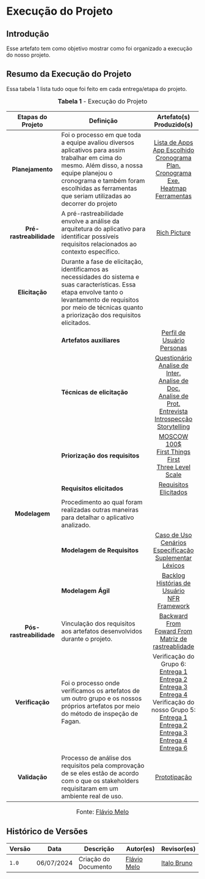 # Execução do Projeto

## Introdução

Esse artefato tem como objetivo mostrar como foi organizado a execução do nosso projeto.

## Resumo da Execução do Projeto

Essa tabela 1 lista tudo oque foi feito em cada entrega/etapa do projeto.

<font size="3"><p style="text-align: center"><b>Tabela 1</b> - Execução do Projeto</p></font>

| Etapas do Projeto | Definição | Artefato(s) Produzido(s) |
| :---------------: | ---------- | :--------: |
| **Planejamento** | Foi o processo em que toda a equipe avaliou diversos aplicativos para assim trabalhar em cima do mesmo. Além disso, a nossa equipe planejou o cronograma e também foram escolhidas as ferramentas que seriam utilizadas ao decorrer do projeto | [Lista de Apps](https://requisitos-de-software.github.io/2024.1-Sinesp_Cidadao/Planejamento/Lista_de_aplicativos/) <br> [App Escolhido](https://requisitos-de-software.github.io/2024.1-Sinesp_Cidadao/Planejamento/App_selecionado/) <br> [Cronograma Plan.](https://requisitos-de-software.github.io/2024.1-Sinesp_Cidadao/Planejamento/cronograma/) <br> [Cronograma Exe.](https://requisitos-de-software.github.io/2024.1-Sinesp_Cidadao/Planejamento/Cronograma_Executados/) <br> [Heatmap](https://requisitos-de-software.github.io/2024.1-Sinesp_Cidadao/Planejamento/heatmap/) <br> [Ferramentas](https://requisitos-de-software.github.io/2024.1-Sinesp_Cidadao/Planejamento/ferramentas/)   |
| **Pré-rastreabilidade** | A pré-rastreabilidade envolve a análise da arquitetura do aplicativo para identificar possíveis requisitos relacionados ao contexto específico. | [Rich Picture](https://requisitos-de-software.github.io/2024.1-Sinesp_Cidadao/Planejamento/Rich_pictures/) |
| **Elicitação** | Durante a fase de elicitação, identificamos as necessidades do sistema e suas características. Essa etapa envolve tanto o levantamento de requisitos por meio de técnicas quanto a priorização dos requisitos elicitados. |  |
|            | **Artefatos auxiliares** | [Perfil de Usuário](https://requisitos-de-software.github.io/2024.1-Sinesp_Cidadao/elicitacao/Perfil_de_usuario/) <br> [Personas](https://requisitos-de-software.github.io/2024.1-Sinesp_Cidadao/elicitacao/personas/)  |
|            | **Técnicas de elicitação** | [Questionário](https://requisitos-de-software.github.io/2024.1-Sinesp_Cidadao/elicitacao/tecnicas/questionario/) <br> [Analise de Inter.](https://requisitos-de-software.github.io/2024.1-Sinesp_Cidadao/elicitacao/tecnicas/AnaliseDaInterface/) <br> [Analise de Doc.](https://requisitos-de-software.github.io/2024.1-Sinesp_Cidadao/elicitacao/tecnicas/AnaliseDeDocumento/) <br> [Analise de Prot.](https://requisitos-de-software.github.io/2024.1-Sinesp_Cidadao/elicitacao/tecnicas/AnaliseDeProtocolo/) <br> [Entrevista](https://requisitos-de-software.github.io/2024.1-Sinesp_Cidadao/elicitacao/tecnicas/Entrevista/) <br> [Introspecção](https://requisitos-de-software.github.io/2024.1-Sinesp_Cidadao/elicitacao/tecnicas/Introspeccao/) <br>  [Storytelling](https://requisitos-de-software.github.io/2024.1-Sinesp_Cidadao/elicitacao/tecnicas/storytelling/) |
|            | **Priorização dos requisitos** | [MOSCOW](https://requisitos-de-software.github.io/2024.1-Sinesp_Cidadao/elicitacao/priorizacao/Moscow/) <br> [100$](https://requisitos-de-software.github.io/2024.1-Sinesp_Cidadao/elicitacao/priorizacao/100%24/) <br> [First Things First](https://requisitos-de-software.github.io/2024.1-Sinesp_Cidadao/elicitacao/priorizacao/FTF/) <br> [Three Level Scale](https://requisitos-de-software.github.io/2024.1-Sinesp_Cidadao/elicitacao/priorizacao/three_scales/) |
|            | **Requisitos elicitados** | [Requisitos Elicitados](https://requisitos-de-software.github.io/2024.1-Sinesp_Cidadao/elicitacao/tecnicas/Requisitos_elicitados/) |
| **Modelagem** | Procedimento ao qual foram realizadas outras maneiras para detalhar o aplicativo analizado. |  |
|               | **Modelagem de Requisitos** | [Caso de Uso](https://requisitos-de-software.github.io/2024.1-Sinesp_Cidadao/Modelagem/Casos_De_uso/) <br> [Cenários](https://requisitos-de-software.github.io/2024.1-Sinesp_Cidadao/Modelagem/Cenarios/) <br> [Especificação Suplementar](https://requisitos-de-software.github.io/2024.1-Sinesp_Cidadao/Modelagem/especificacao_suplementar/) <br> [Léxicos](https://requisitos-de-software.github.io/2024.1-Sinesp_Cidadao/Modelagem/Lexico/) |
|               | **Modelagem Ágil** | [Backlog](https://requisitos-de-software.github.io/2024.1-Sinesp_Cidadao/Modelagem/Agil/backlog/) <br> [Histórias de Usuário](https://requisitos-de-software.github.io/2024.1-Sinesp_Cidadao/Modelagem/Agil/Historias_de_Usuario/) <br> [NFR Framework](https://requisitos-de-software.github.io/2024.1-Sinesp_Cidadao/Modelagem/Agil/NFR/) |
| **Pós-rastreabilidade** | Vinculação dos requisitos aos artefatos desenvolvidos durante o projeto. | [Backward From](https://requisitos-de-software.github.io/2024.1-Sinesp_Cidadao/P%C3%B3s-Rastreabilidade/backward/) <br> [Foward From](https://requisitos-de-software.github.io/2024.1-Sinesp_Cidadao/P%C3%B3s-Rastreabilidade/forward/) <br> [Matriz de rastreablidade](https://requisitos-de-software.github.io/2024.1-Sinesp_Cidadao/P%C3%B3s-Rastreabilidade/matriz/)|
| **Verificação** | Foi o processo onde verificamos os artefatos de um outro grupo e os nossos próprios artefatos por meio do método de inspeção de Fagan. | Verificação do Grupo 6: <br> [Entrega 1](https://requisitos-de-software.github.io/2024.1-Sinesp_Cidadao/Verificacao/Grupo6/entrega1/planejamento_entr_1/) <br> [Entrega 2](https://requisitos-de-software.github.io/2024.1-Sinesp_Cidadao/Verificacao/Grupo6/entrega2/planejamento_entr_2/) <br> [Entrega 3](https://requisitos-de-software.github.io/2024.1-Sinesp_Cidadao/Verificacao/Grupo6/entrega3/planejamento_entr_3/) <br> [Entrega 4](https://requisitos-de-software.github.io/2024.1-Sinesp_Cidadao/Verificacao/Grupo6/entrega4/planejamento_entr_4/) <br> Verificação do nosso Grupo 5: <br> [Entrega 1](https://requisitos-de-software.github.io/2024.1-Sinesp_Cidadao/Verificacao/Grupo5/entrega1/planejamento_entre1/) <br> [Entrega 2](https://requisitos-de-software.github.io/2024.1-Sinesp_Cidadao/Verificacao/Grupo5/entrega2/planejamento_entr_2/) <br> [Entrega 3](https://requisitos-de-software.github.io/2024.1-Sinesp_Cidadao/Verificacao/Grupo5/entrega3/planejamento_entr_3/) <br> [Entrega 4](https://requisitos-de-software.github.io/2024.1-Sinesp_Cidadao/Verificacao/Grupo5/entrega4/planejamento_entr_4/) <br> [Entrega 6](https://requisitos-de-software.github.io/2024.1-Sinesp_Cidadao/Verificacao/Grupo5/entrega6/planejamento_entr_6/) |
| **Validação** | Processo de análise dos requisitos pela comprovação de se eles estão de acordo com o que os stakeholders requisitaram em um ambiente real de uso. | [Prototipação](https://requisitos-de-software.github.io/2024.1-Sinesp_Cidadao/Verificacao/Grupo5/validacao/Prototipo/) | 

<font size="3"><p style="text-align: center">Fonte: [Flávio Melo](https://github.com/flavioovatsug)</p></font>


## Histórico de Versões

| Versão | Data   | Descrição | Autor(es) | Revisor(es)     |
| ------ | ---------- | ---------------- | ------------------ | ----------- |
| `1.0`    | 06/07/2024 | Criação do Documento | [Flávio Melo](https://github.com/flavioovatsug) | [Italo Bruno](https://github.com/italobrunom) |